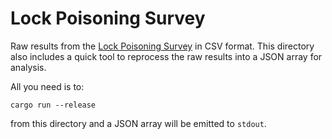 # Lock Poisoning Survey

Raw results from the [Lock Poisoning Survey](https://blog.rust-lang.org/2020/12/11/lock-poisoning-survey.html) in CSV format. This directory also includes a quick tool to reprocess the raw results into a JSON array for analysis.

All you need is to:

```
cargo run --release
```

from this directory and a JSON array will be emitted to `stdout`.
